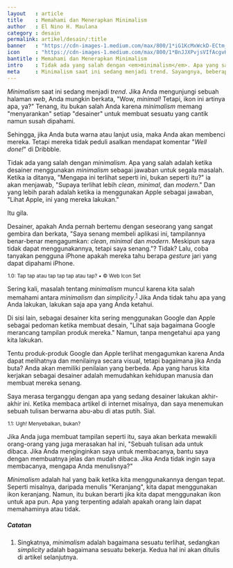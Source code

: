 ```yaml
---
layout   : article
title    : Memahami dan Menerapkan Minimalism
author   : El Nino H. Maulana
category : desain
permalink: artikel/desain/:title
banner   : "https://cdn-images-1.medium.com/max/800/1*iG1KcMxWckD-ECtm_MaLlg.png"
icon     : "https://cdn-images-1.medium.com/max/800/1*BnJJXPvjsVIfAcgvH2I-PQ.png"
bantitle : Memahami dan Menerapkan Minimalism
intro    : Tidak ada yang salah dengan <em>minimalism</em>. Apa yang salah adalah ketika desainer menggunakan <em>minimalism</em> sebagai jawaban untuk segala masalah.
meta     : Minimalism saat ini sedang menjadi trend. Sayangnya, beberapa desainer salah memahaminya. Kita akan belajar memahami pengertian dan menerapkan minimalism dengan baik.
---
```


*Minimalism* saat ini sedang menjadi *trend*. Jika Anda mengunjungi sebuah halaman *web*, Anda mungkin berkata, "Wow, *minimal!* Tetapi, ikon ini artinya apa, ya?" Tenang, itu bukan salah Anda karena *minimalism* memang "menyarankan" setiap "desainer" untuk membuat sesuatu yang cantik namun susah dipahami.

Sehingga, jika Anda buta warna atau lanjut usia, maka Anda akan membenci mereka. Tetapi mereka tidak peduli asalkan mendapat komentar "*Well done!*" di Dribbble.

Tidak ada yang salah dengan *minimalism*. Apa yang salah adalah ketika desainer menggunakan *minimalism* sebagai jawaban untuk segala masalah. Ketika ia ditanya, "Mengapa ini terlihat seperti ini, bukan seperti itu?" ia akan menjawab, "Supaya terlihat lebih *clean*, *minimal*, dan *modern*." Dan yang lebih parah adalah ketika ia menggunakan Apple sebagai jawaban, "Lihat Apple, ini yang mereka lakukan."

Itu gila.

Desainer, apakah Anda pernah bertemu dengan seseorang yang sangat gembira dan berkata, "Saya senang membeli aplikasi ini, tampilannya benar-benar mengagumkan: *clean*, *minimal* dan *modern*. Meskipun saya tidak dapat menggunakannya, tetapi saya senang."? Tidak? Lalu, coba tanyakan pengguna iPhone apakah mereka tahu berapa *gesture* jari yang dapat dipahami iPhone.

<img src="data:image/png;base64,R0lGODlhAQABAAD/ACwAAAAAAQABAAACADs=" data-src="https://cdn-images-1.medium.com/max/720/1*0lDEl8fORaZmoYwsxCx5OQ.png" alt="Tap tap atau tap tap tap atau tap?" title="Tap tap atau tap tap tap atau tap?"><small class="site-article__caption">1.0: Tap tap atau tap tap tap atau tap? &bull; &copy; Web Icon Set</small>

Sering kali, masalah tentang *minimalism* muncul karena kita salah memahami antara *minimalism* dan *simplicity*.<sup><a href="#fn:1" title="Catatan Nr.1">1</a></sup> Jika Anda tidak tahu apa yang Anda lakukan, lakukan saja apa yang Anda ketahui.

Di sisi lain, sebagai desainer kita sering menggunakan Google dan Apple sebagai pedoman ketika membuat desain, "Lihat saja bagaimana Google merancang tampilan produk mereka." Namun, tanpa mengetahui apa yang kita lakukan.

Tentu produk-produk Google dan Apple terlihat mengagumkan karena Anda dapat melihatnya dan menilainya secara visual, tetapi bagaimana jika Anda buta? Anda akan memiliki penilaian yang berbeda. Apa yang harus kita kerjakan sebagai desainer adalah memudahkan kehidupan manusia dan membuat mereka senang.

Saya merasa terganggu dengan apa yang sedang desainer lakukan akhir-akhir ini. Ketika membaca artikel di internet misalnya, dan saya menemukan sebuah tulisan berwarna abu-abu di atas putih. Sial.

<img src="data:image/png;base64,R0lGODlhAQABAAD/ACwAAAAAAQABAAACADs=" data-src="https://cdn-images-1.medium.com/max/720/1*eEV4mfkdbIBlJsVw8XtG5Q.png" alt="Ugh! Menyebalkan, bukan?" title="Ugh! Menyebalkan, bukan?"><small class="site-article__caption">1.1: Ugh! Menyebalkan, bukan?</small>

Jika Anda juga membuat tampilan seperti itu, saya akan berkata mewakili orang-orang yang juga merasakan hal ini, "Sebuah tulisan ada untuk dibaca. Jika Anda menginginkan saya untuk membacanya, bantu saya dengan membuatnya jelas dan mudah dibaca. Jika Anda tidak ingin saya membacanya, mengapa Anda menulisnya?"

*Minimalism* adalah hal yang baik ketika kita menggunakannya dengan tepat. Seperti misalnya, daripada menulis "Keranjang", kita dapat menggunakan ikon keranjang. Namun, itu bukan berarti jika kita dapat menggunakan ikon untuk apa pun. Apa yang terpenting adalah apakah orang lain dapat memahaminya atau tidak.

##### Catatan

<ol>
    <li id="fn:1">
        Singkatnya, <em>minimalism</em> adalah bagaimana sesuatu terlihat, sedangkan <em>simplicity</em> adalah bagaimana sesuatu bekerja. Kedua hal ini akan ditulis di artikel selanjutnya.
    </li>
</ol>
